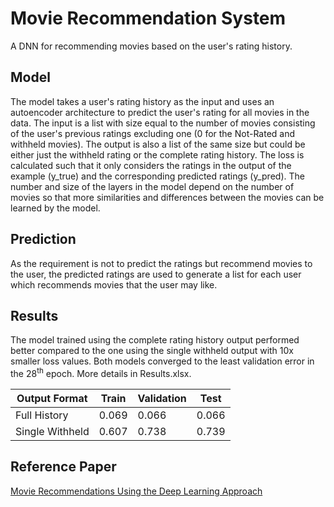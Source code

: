# Movie Recommendation System
A DNN for recommending movies based on the user's rating history. 

## Model

The model takes a user's rating history as the input and uses an autoencoder architecture to predict the user's rating for all movies in the data. The input is a list with size equal to the number of movies consisting of the user's previous ratings excluding one (0 for the Not-Rated and withheld movies). The output is also a list of the same size but could be either just the withheld rating or the complete rating history. The loss is calculated such that it only considers the ratings in the output of the example (y_true) and the corresponding predicted ratings (y_pred). The number and size of the layers in the model depend on the number of movies so that more similarities and differences between the movies can be learned by the model. 

## Prediction

As the requirement is not to predict the ratings but recommend movies to the user, the predicted ratings are used to generate a list for each user which recommends movies that the user may like.

## Results

The model trained using the complete rating history output performed better compared to the one using the single withheld output with 10x smaller loss values. Both models converged to the least validation error in the 28<sup>th</sup> epoch. More details in Results.xlsx.

| Output Format   | Train | Validation | Test  |
|-----------------|-------|------------|-------|
| Full History    | 0.069 | 0.066      | 0.066 |
| Single Withheld | 0.607 | 0.738      | 0.739 |

## Reference Paper

[Movie Recommendations Using the Deep Learning Approach](https://ieeexplore.ieee.org/document/8424686)
